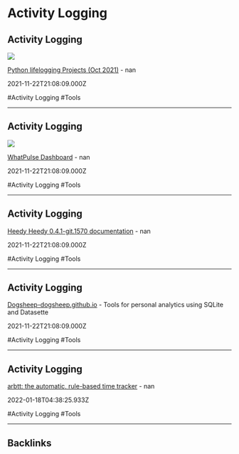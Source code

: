 # Activity Logging

## Activity Logging

![](https://www.libhunt.com/assets/logo/logo-og-ed809256db5b35139bc05c225c0616a376d0c37b00af28e0e797f1cacccdfa48.png)

[Python lifelogging Projects (Oct 2021)](https://www.libhunt.com/l/python/topic/lifelogging) - nan

2021-11-22T21:08:09.000Z

#Activity Logging #Tools

---

## Activity Logging

![](https://whatpulse.org/images/whatpulse-main-featured-image.jpg)

[WhatPulse Dashboard](https://whatpulse.org) - nan

2021-11-22T21:08:09.000Z

#Activity Logging #Tools

---

## Activity Logging

[Heedy Heedy 0.4.1-git.1570 documentation](https://heedy.org) - nan

2021-11-22T21:08:09.000Z

#Activity Logging #Tools

---

## Activity Logging

[Dogsheep-dogsheep.github.io](https://dogsheep.github.io) - Tools for personal analytics using SQLite and Datasette

2021-11-22T21:08:09.000Z

#Activity Logging #Tools

---

## Activity Logging

[arbtt: the automatic, rule-based time tracker](http://arbtt.nomeata.de) - nan

2022-01-18T04:38:25.933Z

#Activity Logging #Tools

---

## Backlinks
